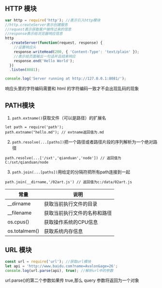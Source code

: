 ## HTTP 模块

```javascript
var http = require('http'); //表示引入http模块
//http.createServer表示创建服务
//request表示获取客户端传过来的信息
//response表示给浏览器响应信息
http
  .createServer(function(request, response) {
    //设置响应头
    response.writeHead(200, { 'Content-Type': 'text/plain' });
    //表示给页面输出一句话并且结束响应
    response.end('Hello World');
  })
  .listen(8081);

console.log('Server running at http://127.0.0.1:8081/');
```

响应头里的字符编码需要和 html 的字符编码一致才不会出现乱码的现象

## PATH模块

1. `path.extname()`获取文件（可以是路径）的扩展名

```
let path = require('path');
path.extname("hello.md"); // extname返回值为.md
```

2. `path.resolve(...[paths])`把一个路径或者路径片段的序列解析为一个绝对路径

```
path.resolve(...['/sxt','qianduan','node']) // 返回值为C:/sxt/qianduan/node
```

3. `path.join(...[paths])`用给定的分隔符把所有path连接到一起

```
path.join(__dirname,'/02art.js') // 返回值为c:/data/02art.js
```

| 常量          | 说明                         |
| ------------- | ---------------------------- |
| __dirname     | 获取当前执行文件的目录       |
| __filename    | 获取当前执行文件的名称和路径 |
| os.cpus()     | 获取操作系统的CPU信息        |
| os.totalmem() | 获取系统内存信息             |

## URL 模块

```javascript
const url = require('url'); //获取url模块
let api = 'http://www.baidu.com?name=Avalon&age=26';
console.log(url.parse(api), true); //解析url中的参数
```

url.parse()的第二个参数如果传 true,那么 query 参数将返回为一个对象
